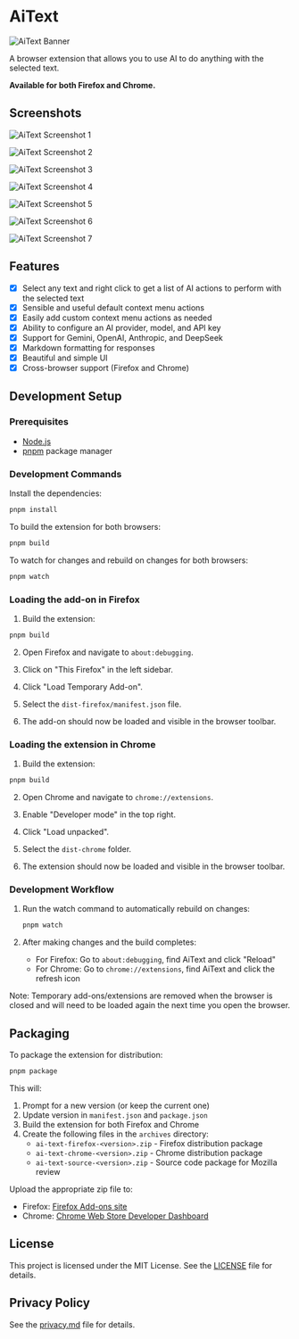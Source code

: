 # AiText

![AiText Banner](./branding/banner.png)

A browser extension that allows you to use AI to do anything with the selected text.

**Available for both Firefox and Chrome.**

## Screenshots

![AiText Screenshot 1](./branding/screenshot-1.png)

![AiText Screenshot 2](./branding/screenshot-2.png)

![AiText Screenshot 3](./branding/screenshot-3.png)

![AiText Screenshot 4](./branding/screenshot-4.png)

![AiText Screenshot 5](./branding/screenshot-5.png)

![AiText Screenshot 6](./branding/screenshot-6.png)

![AiText Screenshot 7](./branding/screenshot-7.png)

## Features

- [x] Select any text and right click to get a list of AI actions to perform with the selected text
- [x] Sensible and useful default context menu actions
- [x] Easily add custom context menu actions as needed
- [x] Ability to configure an AI provider, model, and API key
- [x] Support for Gemini, OpenAI, Anthropic, and DeepSeek
- [x] Markdown formatting for responses
- [x] Beautiful and simple UI
- [x] Cross-browser support (Firefox and Chrome)

## Development Setup

### Prerequisites

- [Node.js](https://nodejs.org/)
- [pnpm](https://pnpm.io/) package manager

### Development Commands

Install the dependencies:

```bash
pnpm install
```

To build the extension for both browsers:

```bash
pnpm build
```

To watch for changes and rebuild on changes for both browsers:

```bash
pnpm watch
```

### Loading the add-on in Firefox

1. Build the extension:

```bash
pnpm build
```

2. Open Firefox and navigate to `about:debugging`.

3. Click on "This Firefox" in the left sidebar.

4. Click "Load Temporary Add-on".

5. Select the `dist-firefox/manifest.json` file.

6. The add-on should now be loaded and visible in the browser toolbar.

### Loading the extension in Chrome

1. Build the extension:

```bash
pnpm build
```

2. Open Chrome and navigate to `chrome://extensions`.

3. Enable "Developer mode" in the top right.

4. Click "Load unpacked".

5. Select the `dist-chrome` folder.

6. The extension should now be loaded and visible in the browser toolbar.

### Development Workflow

1. Run the watch command to automatically rebuild on changes:

   ```bash
   pnpm watch
   ```

2. After making changes and the build completes:
   - For Firefox: Go to `about:debugging`, find AiText and click "Reload"
   - For Chrome: Go to `chrome://extensions`, find AiText and click the refresh icon

Note: Temporary add-ons/extensions are removed when the browser is closed and will need to be loaded again the next time you open the browser.

## Packaging

To package the extension for distribution:

```bash
pnpm package
```

This will:

1. Prompt for a new version (or keep the current one)
2. Update version in `manifest.json` and `package.json`
3. Build the extension for both Firefox and Chrome
4. Create the following files in the `archives` directory:
   - `ai-text-firefox-<version>.zip` - Firefox distribution package
   - `ai-text-chrome-<version>.zip` - Chrome distribution package
   - `ai-text-source-<version>.zip` - Source code package for Mozilla review

Upload the appropriate zip file to:

- Firefox: [Firefox Add-ons site](https://addons.mozilla.org/en-US/developers/addon/aitext/versions/submit/)
- Chrome: [Chrome Web Store Developer Dashboard](https://chrome.google.com/webstore/devconsole)

## License

This project is licensed under the MIT License. See the [LICENSE](LICENSE) file for details.

## Privacy Policy

See the [privacy.md](privacy.md) file for details.
